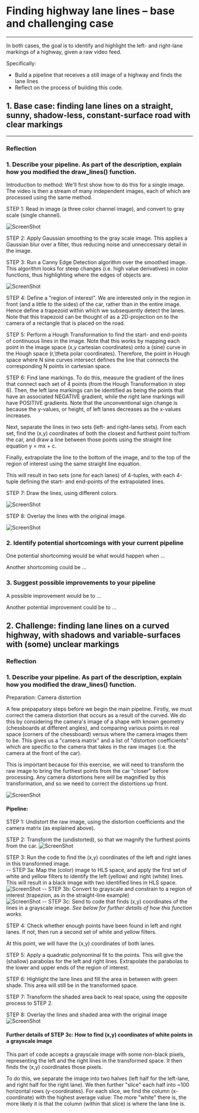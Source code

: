 # **Finding highway lane lines – base and challenging case** 

---

In both cases, the goal is to identify and highlight the left- and right-lane markings of a highway, given a raw video feed.

Specifically: 
* Build a pipeline that receives a still image of a highway and finds the lane lines
* Reflect on the process of building this code.


## 1. Base case: finding lane lines on a straight, sunny, shadow-less, constant-surface road with clear markings


[//]: # (Image References)

[image1]: ./examples/grayscale.jpg "Grayscale"

---

### Reflection

### 1. Describe your pipeline. As part of the description, explain how you modified the draw_lines() function.

Introduction to method: We'll first show how to do this for a single image. The video is then a stream of many independent images, each of which are processed using the same method. 

STEP 1: Read in image (a three color channel image), and convert to gray scale (single channel). 

![ScreenShot](https://raw.github.com/ophir11235813/Lane_lines/master/grayscale.jpg)

STEP 2: Apply Gaussian smoothing to the gray scale image. This applies a Gaussian blur over a filter, thus reducing noise and unneccessary detail in the image. 

STEP 3: Run a Canny Edge Detection algorithm over the smoothed image. This algorithm looks for steep changes (i.e. high value derivatives) in color functions, thus highlighting where the edges of objects are. 

![ScreenShot](https://raw.github.com/ophir11235813/Lane_lines/master/canny_edge.jpg)

STEP 4: Define a "region of interest". We are interested only in the region in front (and a little to the sides) of the car, rather than in the entire image. Hence define a trapezoid within which we subsequently detect the lanes. Note that this trapezoid can be thought of as a 2D-projection on to the camera of a rectangle that is placed on the road.

STEP 5: Perform a Hough Transformation to find the start- and end-points of continuous lines in the image. Note that this works by mapping each point in the image space (x,y cartesian coordinates) onto a (sine) curve in the Hough space (r,\theta polar coordinates). Therefore, the point in Hough space where N sine curves intersect defines the line that connects the corresponding N points in cartesian space. 

STEP 6: Find lane markings. To do this, measure the gradient of the lines that connect each set of 4 points (from the Hough Transformation in step 6). Then, the left lane markings can be identified as being the points that have an associated NEGATIVE gradient, while the right lane markings will have POSITIVE gradients. Note that the unconventional sign change is because the y-values, or height, of left lanes decreases as the x-values increases. 

Next, separate the lines in two sets (left- and right-lanes sets). From each set, find the (x,y) coordinates of both the closest and furthest point to/from the car, and draw a line between those points using the straight line equation y = mx + c. 

Finally, extrapolate the line to the bottom of the image, and to the top of the region of interest using the same straight line equation. 

This will result in two sets (one for each lanes) of 4-tuples, with each 4-tuple defining the start- and end-points of the extrapolated lines.

STEP 7: Draw the lines, using different colors. 

![ScreenShot](https://raw.github.com/ophir11235813/Lane_lines/master/draw_lines.jpg)

STEP 8: Overlay the lines with the original image. 

![ScreenShot](https://raw.github.com/ophir11235813/Lane_lines/master/final.jpg)


### 2. Identify potential shortcomings with your current pipeline


One potential shortcoming would be what would happen when ... 

Another shortcoming could be ...


### 3. Suggest possible improvements to your pipeline

A possible improvement would be to ...

Another potential improvement could be to ...


## 2. Challenge: finding lane lines on a curved highway, with shadows and variable-surfaces with (some) unclear markings

### Reflection

### 1. Describe your pipeline. As part of the description, explain how you modified the draw_lines() function.

Preparation: Camera distortion

A few prepapatory steps before we begin the main pipeline. Firstly, we must correct the camera distortion that occurs as a result of the curved. We do this by considering the camera's image of a shape with known geometry (chessboards at different angles), and comparing various points in real space (corners of the chessboard) versus where the camera images them to be. This gives us a "camera matrix" and a list of "distortion coefficients" which are specific to the camera that takes in the raw images (i.e. the camera at the front of the car). 

This is important because for this exercise, we will need to transform the raw image to bring the furthest points from the car "closer" before processing. Any camera distortions here will be magnified by this transformation, and so we need to correct the distortions up front. 

![ScreenShot](https://raw.github.com/ophir11235813/Lane_lines/master/calibration2.jpg)

#### Pipeline:

STEP 1: Undistort the raw image, using the distortion coefficients and the camera matrix (as explained above).

STEP 2: Transform the (undistorted), so that we magnify the furthest points from the car. 
![ScreenShot](https://raw.github.com/ophir11235813/Lane_lines/master/trans.jpg)

STEP 3: Run the code to find the (x,y) coordinates of the left and right lanes in this transformed image. <br /> 
-- STEP 3a: Map the (color) image to HLS space, and apply the first set of white and yellow filters to identify the left (yellow) and right (white) lines. This will result in a black image with two identified lines in HLS space.<br /> 
![ScreenShot](https://raw.github.com/ophir11235813/Lane_lines/master/converted.jpg)
-- STEP 3b: Convert to grayscale and constrain to a region of interest (trapezion, as in the straight-line example)<br /> 
![ScreenShot](https://raw.github.com/ophir11235813/Lane_lines/master/trans_ROI.jpg)
-- STEP 3c: Send to code that finds (x,y) coordinates of the lines in a grayscale image. *See below for further details of how this function works.*

STEP 4: Check whether enough points have been found in left and right lanes. If not, then run a second set of white and yellow filters. 

At this point, we will have the (x,y) coordinates of both lanes. 

STEP 5: Apply a quadratic polynominal fit to the points. This will give the (shallow) parabolas for the left and right lines. Extrapolate the parabolas to the lower and upper ends of the region of interest. 

STEP 6: Highlight the lane lines and fill the area in between with green shade. This area will still be in the transformed space. 

STEP 7: Transform the shaded area back to real space, using the opposite process to STEP 2. 

STEP 8: Overlay the lines and shaded area with the original image
![ScreenShot](https://raw.github.com/ophir11235813/Lane_lines/master/final_curved.jpg)
#### Further details of STEP 3c: How to find (x,y) coordinates of white points in a grayscale image

This part of code accepts a grayscale image with some non-black pixels, representing the left and the right lines in the transformed space. It then finds  the (x,y) coordinates those pixels.

To do this, we separate the image into two halves (left half for the left-lane, and right half for the right lane). We then further "slice" each half into ~100 horizontal rows (y-coordinates). For each slice, we find the column (x-coordinate) with the highest average value: The more "white" there is, the more likely it is that the column (within that slice) is where the lane line is. 
    
